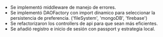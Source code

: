 - Se implementó middleware de manejo de errores.
- Se implementó DAOFactory con import dínamico para seleccionar la persistencia de preferencia. ('fileSystem', 'mongoDB', 'firebase') 
- Se refactorizaron los controllers de api para que sean más eficientes.
- Se añadió registro e inicio de sesión con passport y estrategia local.
